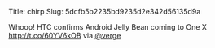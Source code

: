 Title: chirp
Slug: 5dcfb5b2235bd9235d2e342d56135d9a

Whoop! HTC confirms Android Jelly Bean coming to One X <a href="http://t.co/60YV6kOB">http://t.co/60YV6kOB</a> via <a href="http://twitter.com/verge">@verge</a>
